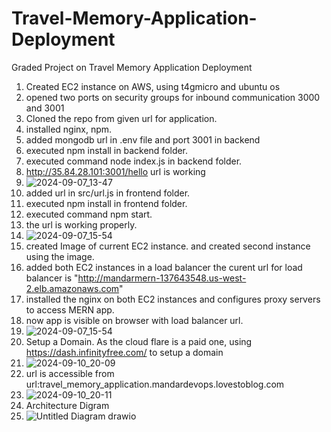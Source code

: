 # Travel-Memory-Application-Deployment
Graded Project on Travel Memory Application Deployment
1. Created EC2 instance on AWS, using t4gmicro and ubuntu os
2. opened two ports on security groups for inbound communication 3000 and 3001
3. Cloned the repo from given url for application.
4. installed nginx, npm.
5. added mongodb url in .env file and port 3001 in backend
6. executed npm install in backend folder.
7. executed command  node index.js in backend folder.
8. http://35.84.28.101:3001/hello url is working
9. ![2024-09-07_13-47](https://github.com/user-attachments/assets/df8bbcf1-c6ed-44eb-91b8-12fa80326161)
10. added url in src/url.js in frontend folder.
11. executed npm install in frontend folder.
  12. executed command npm start.
13. the url is working properly.
14. ![2024-09-07_15-54](https://github.com/user-attachments/assets/66be0532-713c-4326-a465-8ac2152d844c)
15. created Image of current EC2 instance. and created second instance using the image.
16. added both EC2 instances in a load balancer the curent url for load balancer is "http://mandarmern-137643548.us-west-2.elb.amazonaws.com"
17. installed the nginx on both EC2 instances and configures proxy servers to access MERN app.
18. now app is visible on browser with load balancer url.  
19. ![2024-09-07_15-54](https://github.com/user-attachments/assets/65d7b10f-5adb-4faa-a977-266941fcc1bd)
20. Setup a Domain. As the cloud flare is a paid one, using https://dash.infinityfree.com/ to setup a domain
21. ![2024-09-10_20-09](https://github.com/user-attachments/assets/5203be2f-f8c8-4059-b30b-eb73de6e8a1f)
22. url is accessible from url:travel_memory_application.mandardevops.lovestoblog.com
23. ![2024-09-10_20-11](https://github.com/user-attachments/assets/7d0486e5-7f51-45ed-a0ae-93ad5edea409)
24. Architecture Digram
25. ![Untitled Diagram drawio](https://github.com/user-attachments/assets/67809745-7580-4585-b972-9914d1432254)



